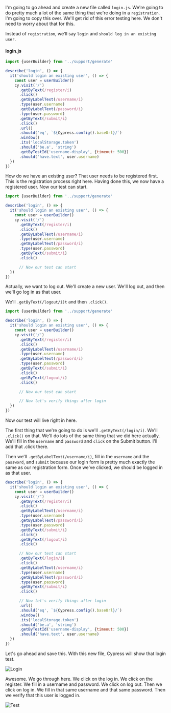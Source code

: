 I'm going to go ahead and create a new file called `login.js`. We're going to do pretty much a lot of the same thing that we're doing in a `registration`. I'm going to copy this over. We'll get rid of this error testing here. We don't need to worry about that for this.

Instead of `registration`, we'll say `login` and `should log in an existing user`.


#### login.js
```javascript
import {userBuilder} from '../support/generate'

describe('login', () => {
  it('should login an existing user', () => {
    const user = userBuilder()
    cy.visit('/')
      .getByText(/register/i)
      .click()
      .getByLabelText(/username/i)
      .type(user.username)
      .getByLabelText(/password/i)
      .type(user.password)
      .getByText(/submit/i)
      .click()
      .url()
      .should('eq', `${Cypress.config().baseUrl}/`)
      .window()
      .its('localStorage.token')
      .should('be.a', 'string')
      .getByTestId('username-display', {timeout: 500})
      .should('have.text', user.username)
  })
})
```

How do we have an existing user? That user needs to be registered first. This is the registration process right here. Having done this, we now have a registered user. Now our test can start.

```javascript
import {userBuilder} from '../support/generate'

describe('login', () => {
  it('should login an existing user', () => {
    const user = userBuilder()
    cy.visit('/')
      .getByText(/register/i)
      .click()
      .getByLabelText(/username/i)
      .type(user.username)
      .getByLabelText(/password/i)
      .type(user.password)
      .getByText(/submit/i)
      .click()

      // Now our test can start
  })
})
```

Actually, we want to log out. We'll create a new user. We'll log out, and then we'll go log in as that user.

We'll `.getByText(/logout/i)t` and then `.click()`.

```javascript
import {userBuilder} from '../support/generate'

describe('login', () => {
  it('should login an existing user', () => {
    const user = userBuilder()
    cy.visit('/')
      .getByText(/register/i)
      .click()
      .getByLabelText(/username/i)
      .type(user.username)
      .getByLabelText(/password/i)
      .type(user.password)
      .getByText(/submit/i)
      .click()
      .getByText(/logout/i)
      .click()

      // Now our test can start

      // Now let's verify things after login
  })
})
```

Now our test will live right in here.

The first thing that we're going to do is we'll `.getByText(/login/i)`. We'll `.click()` on that. We'll do lots of the same thing that we did here actually. We'll fill in the `username` and `password` and `click` on the Submit button. I'll add that .click there.

Then we'll `.getByLabelText(/username/i)`, fill in the `username` and the `password`, and `submit` because our login form is pretty much exactly the same as our registration form. Once we've clicked, we should be logged in as that user.

```javascript
describe('login', () => {
  it('should login an existing user', () => {
    const user = userBuilder()
    cy.visit('/')
      .getByText(/register/i)
      .click()
      .getByLabelText(/username/i)
      .type(user.username)
      .getByLabelText(/password/i)
      .type(user.password)
      .getByText(/submit/i)
      .click()
      .getByText(/logout/i)
      .click()

      // Now our test can start
      .getByText(/login/i)
      .click()
      .getByLabelText(/username/i)
      .type(user.username)
      .getByLabelText(/password/i)
      .type(user.password)
      .getByText(/submit/i)
      .click()

      // Now let's verify things after login
      .url()
      .should('eq', `${Cypress.config().baseUrl}/`)
      .window()
      .its('localStorage.token')
      .should('be.a', 'string')
      .getByTestId('username-display', {timeout: 500})
      .should('have.text', user.username)
  })
})


```

Let's go ahead and save this. With this new file, Cypress will show that login test.

![Login](http://res.cloudinary.com/dg3gyk0gu/image/upload/v1543907823/transcript-images/cypress-test-user-login-with-cypress-login.png)

Awesome. We go through here. We click on the log in. We click on the register. We fill in a username and password. We click on log out. Then we click on log in. We fill in that same username and that same password. Then we verify that this user is logged in.

![Test](http://res.cloudinary.com/dg3gyk0gu/image/upload/v1543907822/transcript-images/cypress-test-user-login-with-cypress-test.png)